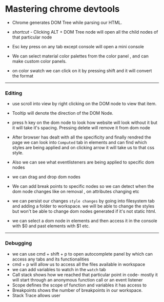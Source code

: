 
# Mastering chrome devtools

- Chrome generates DOM Tree while parsing our HTML.
- *shortcut* - Clicking ALT + DOM Tree node will open all the child nodes of that particular node
- Esc key press on any tab except console will open a mini console

- We can select material color palettes from the color panel , and can make custom color panels.
- on color swatch we can click on it by pressing shift and it will convert the format  

---
### Editing

- use scroll into view by right clicking on the DOM node to view that item.
- Tooltip will denote the direction of the DOM Node.
- press h key on the dom node to look how website will look without it but it will take it's spacing. Pressing delete will remove it from dom node

- After browser has dealt with all the specificity and finally rendred the page we can look into `Computed` tab in elements and can find which styles are being applied and on clicking arrow it will take us to that css style.
- Also we can see what eventlisteners are being applied to specific dom nodes
- we can drag and drop dom nodes
- We can add break points to specific nodes so we can detect when the dom node changes like on removal , on attributes changing etc
- we can persist our changes `style changes` by going into filesystem tab and adding a folder to workspace. we will be able to change the styles but won't be able to change dom nodes generated if it's not static html.
- we can select a dom node in elements and then access it in the console with $0 and past elements with $1 etc.

---

### Debugging

- we can use cmd + shift + p to open autocomplete panel by which can access any tabs and its functionalities
- cmd + p will allow us to access all the files available in workspace
- we can add variables to watch in the `watch` tab
- Call stack shows how we reached that particular point in code- mostly it will start through an anonymous function call or an event listener
- Scope defines the scope of function and variables it has access to
- Breakpoints shows the number of breakpoints in our workspace.
- Stack Trace allows user 
<!--stackedit_data:
eyJoaXN0b3J5IjpbMTkwMzM0MzY4MCwtMTkzOTA5MDEyNl19
-->